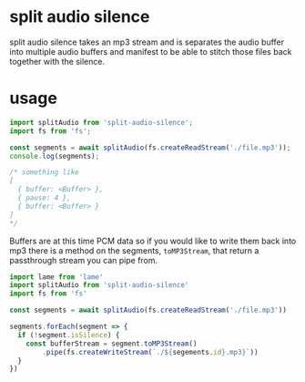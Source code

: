 # split audio silence

split audio silence takes an mp3 stream and is separates the audio buffer into multiple audio buffers and manifest to be able to stitch those files back together with the silence.

# usage

```js
import splitAudio from 'split-audio-silence';
import fs from 'fs';

const segments = await splitAudio(fs.createReadStream('./file.mp3'));
console.log(segments);

/* something like
[
  { buffer: <Buffer> },
  { pause: 4 },
  { buffer: <Buffer> }
]
*/

```

Buffers are at this time PCM data so if you would like to write them back into mp3 there is a method on the segments, `toMP3Stream`, that return a passthrough stream you can pipe from.

```js
import lame from 'lame'
import splitAudio from 'split-audio-silence'
import fs from 'fs'

const segments = await splitAudio(fs.createReadStream('./file.mp3'))

segments.forEach(segment => {
  if (!segment.isSilence) {
    const bufferStream = segment.toMP3Stream()
        .pipe(fs.createWriteStream(`./${segements.id}.mp3}`))
  }
})

```
